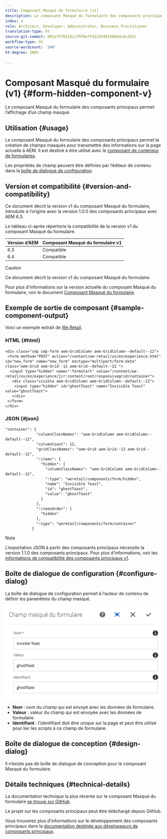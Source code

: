 ```yaml
---
title: Composant Masqué du formulaire (v1)
description: Le composant Masqué du formulaire des composants principaux permet l’affichage d’un champ masqué.
index: n
role: Architect, Developer, Administrator, Business Practitioner
translation-type: ht
source-git-commit: d01a7576518ccf9f0effd12dfd8198854c6cd55c
workflow-type: ht
source-wordcount: '340'
ht-degree: 100%

---
```



# Composant Masqué du formulaire (v1) {#form-hidden-component-v}

Le composant Masqué du formulaire des composants principaux permet l’affichage d’un champ masqué.

## Utilisation {#usage}

Le composant Masqué du formulaire des composants principaux permet la création de champs masqués pour transmettre des informations sur la page actuelle à AEM. Il est destiné à être utilisé avec le [composant de conteneur de formulaires](form-container-v1.md).

Les propriétés de champ peuvent être définies par l’éditeur de contenu dans la [boîte de dialogue de configuration](#configure-dialog).

## Version et compatibilité {#version-and-compatibility}

Ce document décrit la version v1 du composant Masqué du formulaire, introduite à l’origine avec la version 1.0.0 des composants principaux avec AEM 6.3.

Le tableau ci-après répertorie la compatibilité de la version v1 du composant Masqué du formulaire.

| Version d’AEM | Composant Masqué du formulaire v1 |
|--- |--- |
| 6.3 | Compatible |
| 6.4 | Compatible |

>[!CAUTION]
>
>Ce document décrit la version v1 du composant Masqué du formulaire.
>
>Pour plus d’informations sur la version actuelle du composant Masqué du formulaire, voir le document [Composant Masqué du formulaire](/help/components/forms/form-hidden.md).

## Exemple de sortie de composant {#sample-component-output}

Voici un exemple extrait de [We.Retail](https://helpx.adobe.com/fr/experience-manager/6-4/sites/developing/using/we-retail.html).

### HTML {#html}

```
<div class="cmp cmp-form aem-GridColumn aem-GridColumn--default--12">
 <form method="POST" action="/content/we-retail/us/en/experience.html" id="new_form" name="new_form" enctype="multipart/form-data" class="aem-Grid aem-Grid--12 aem-Grid--default--12 ">
  <input type="hidden" name=":formstart" value="/content/we-retail/us/en/experience/jcr:content/root/responsivegrid/container">
   <div class="visible aem-GridColumn aem-GridColumn--default--12">
    <input type="hidden" id="ghostToast" name="Invisible Toast" value="ghostToast">
   </div>
 </form>
</div>
```

### JSON {#json}

```
"container": {
              "columnClassNames": "aem-GridColumn aem-GridColumn--default--12",
              "columnCount": 12,
              "gridClassNames": "aem-Grid aem-Grid--12 aem-Grid--default--12",
              ":items": {
                "hidden": {
                  "columnClassNames": "aem-GridColumn aem-GridColumn--default--12",
                  ":type": "weretail/components/form/hidden",
                  "name": "Invisible Toast",
                  "id": "ghostToast",
                  "value": "ghostToast"
                }
              },
              ":itemsOrder": [
                "hidden"
              ],
              ":type": "weretail/components/form/container"
            }
```

>[!NOTE]
>
>L’exportation JSON à partir des composants principaux nécessite la version 1.1.0 des composants principaux. Pour plus d’informations, voir les [informations de compatibilité des composants principaux v1](/help/versions.md#release-history-and-compatibility).

## Boîte de dialogue de configuration {#configure-dialog}

La boîte de dialogue de configuration permet à l’auteur de contenu de définir les paramètres du champ masqué.

![](/help/assets/chlimage_1-26.png)

* **Nom** : nom du champ qui est envoyé avec les données de formulaire.
* **Valeur** : valeur du champ qui est envoyée avec les données de formulaire.
* **Identifiant** : l’identifiant doit être unique sur la page et peut être utilisé pour lier les scripts à ce champ de formulaire.

## Boîte de dialogue de conception {#design-dialog}

Il n’existe pas de boîte de dialogue de conception pour le composant Masqué du formulaire.

## Détails techniques {#technical-details}

La documentation technique la plus récente sur le composant Masqué du formulaire [se trouve sur GitHub](https://github.com/adobe/aem-core-wcm-components/tree/master/content/src/content/jcr_root/apps/core/wcm/components/form/hidden/v1/hidden).

Le projet sur les composants principaux peut être téléchargé depuis GitHub.

Vous trouverez plus d’informations sur le développement des composants principaux dans la [documentation destinée aux développeurs de composants principaux](/help/developing/overview.md).
